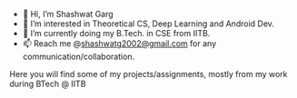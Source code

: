 - 👋 Hi, I’m Shashwat Garg
- 👀 I’m interested in Theoretical CS, Deep Learning and Android Dev.
- 🌱 I’m currently doing my B.Tech. in CSE from IITB.
- 📫 Reach me @shashwatg2002@gmail.com for any communication/collaboration.

Here you will find some of my projects/assignments, mostly from my work during BTech @ IITB

<!---
PhoenixSG/PhoenixSG is a ✨ special ✨ repository because its `README.md` (this file) appears on your GitHub profile.
You can click the Preview link to take a look at your changes.
--->
